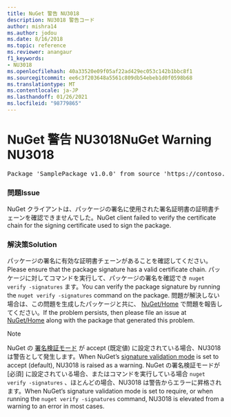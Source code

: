 ```yaml
---
title: NuGet 警告 NU3018
description: NU3018 警告コード
author: mishra14
ms.author: jodou
ms.date: 8/16/2018
ms.topic: reference
ms.reviewer: anangaur
f1_keywords:
- NU3018
ms.openlocfilehash: 40a33520e09f05af22ad429ec053c142b1bbc8f1
ms.sourcegitcommit: ee6c3f203648a5561c809db54ebeb1d0f0598b68
ms.translationtype: MT
ms.contentlocale: ja-JP
ms.lasthandoff: 01/26/2021
ms.locfileid: "98779865"
---
```

# <a name="nuget-warning-nu3018"></a><span data-ttu-id="64ebc-103">NuGet 警告 NU3018</span><span class="sxs-lookup"><span data-stu-id="64ebc-103">NuGet Warning NU3018</span></span>

<pre>Package 'SamplePackage v1.0.0' from source 'https://contoso.com/index.json': The primary signature found a chain building issue: A certificate chain processed, but terminated in a root certificate which is not trusted by the trust provider.</pre>

### <a name="issue"></a><span data-ttu-id="64ebc-104">問題</span><span class="sxs-lookup"><span data-stu-id="64ebc-104">Issue</span></span>

<span data-ttu-id="64ebc-105">NuGet クライアントは、パッケージの署名に使用された署名証明書の証明書チェーンを確認できませんでした。</span><span class="sxs-lookup"><span data-stu-id="64ebc-105">NuGet client failed to verify the certificate chain for the signing certificate used to sign the package.</span></span>


### <a name="solution"></a><span data-ttu-id="64ebc-106">解決策</span><span class="sxs-lookup"><span data-stu-id="64ebc-106">Solution</span></span>

<span data-ttu-id="64ebc-107">パッケージの署名に有効な証明書チェーンがあることを確認してください。</span><span class="sxs-lookup"><span data-stu-id="64ebc-107">Please ensure that the package signature has a valid certificate chain.</span></span> <span data-ttu-id="64ebc-108">パッケージに対してコマンドを実行して、パッケージの署名を確認でき `nuget verify -signatures` ます。</span><span class="sxs-lookup"><span data-stu-id="64ebc-108">You can verify the package signature by running the `nuget verify -signatures` command on the package.</span></span> <span data-ttu-id="64ebc-109">問題が解決しない場合は、この問題を生成したパッケージと共に、 [NuGet/Home](https://github.com/NuGet/Home/issues) で問題を報告してください。</span><span class="sxs-lookup"><span data-stu-id="64ebc-109">If the problem persists, then please file an issue at [NuGet/Home](https://github.com/NuGet/Home/issues) along with the package that generated this problem.</span></span>


> [!Note]
> <span data-ttu-id="64ebc-110">NuGet の [署名検証モード](../../consume-packages/installing-signed-packages.md#configure-package-signature-requirements) が accept (既定値) に設定されている場合、NU3018 は警告として発生します。</span><span class="sxs-lookup"><span data-stu-id="64ebc-110">When NuGet’s [signature validation mode](../../consume-packages/installing-signed-packages.md#configure-package-signature-requirements) is set to accept (default), NU3018 is raised as a warning.</span></span> <span data-ttu-id="64ebc-111">NuGet の署名検証モードが [必須] に設定されている場合、またはコマンドを実行している場合 `nuget verify -signatures` 、ほとんどの場合、NU3018 は警告からエラーに昇格されます。</span><span class="sxs-lookup"><span data-stu-id="64ebc-111">When NuGet’s signature validation mode is set to require, or when running the `nuget verify -signatures` command, NU3018 is elevated from a warning to an error in most cases.</span></span> 
